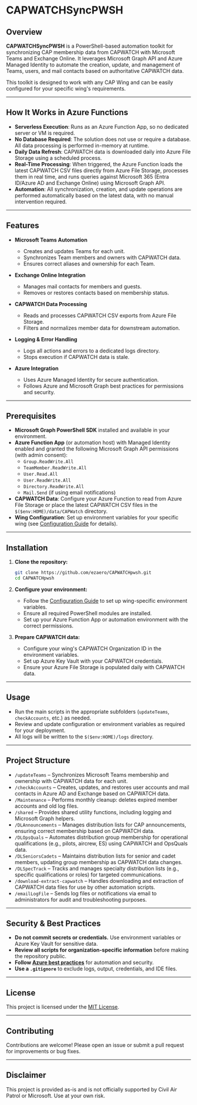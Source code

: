# CAPWATCHSyncPWSH

## Overview

**CAPWATCHSyncPWSH** is a PowerShell-based automation toolkit for synchronizing CAP membership data from CAPWATCH with Microsoft Teams and Exchange Online. It leverages Microsoft Graph API and Azure Managed Identity to automate the creation, update, and management of Teams, users, and mail contacts based on authoritative CAPWATCH data.

This toolkit is designed to work with any CAP Wing and can be easily configured for your specific wing's requirements.

---

## How It Works in Azure Functions

- **Serverless Execution**: Runs as an Azure Function App, so no dedicated server or VM is required.
- **No Database Required**: The solution does not use or require a database. All data processing is performed in-memory at runtime.
- **Daily Data Refresh**: CAPWATCH data is downloaded daily into Azure File Storage using a scheduled process.
- **Real-Time Processing**: When triggered, the Azure Function loads the latest CAPWATCH CSV files directly from Azure File Storage, processes them in real time, and runs queries against Microsoft 365 (Entra ID/Azure AD and Exchange Online) using Microsoft Graph API.
- **Automation**: All synchronization, creation, and update operations are performed automatically based on the latest data, with no manual intervention required.

---

## Features

- **Microsoft Teams Automation**
  - Creates and updates Teams for each unit.
  - Synchronizes Team members and owners with CAPWATCH data.
  - Ensures correct aliases and ownership for each Team.

- **Exchange Online Integration**
  - Manages mail contacts for members and guests.
  - Removes or restores contacts based on membership status.

- **CAPWATCH Data Processing**
  - Reads and processes CAPWATCH CSV exports from Azure File Storage.
  - Filters and normalizes member data for downstream automation.

- **Logging & Error Handling**
  - Logs all actions and errors to a dedicated logs directory.
  - Stops execution if CAPWATCH data is stale.

- **Azure Integration**
  - Uses Azure Managed Identity for secure authentication.
  - Follows Azure and Microsoft Graph best practices for permissions and security.

---

## Prerequisites

- **Microsoft Graph PowerShell SDK** installed and available in your environment.
- **Azure Function App** (or automation host) with Managed Identity enabled and granted the following Microsoft Graph API permissions (with admin consent):
  - `Group.ReadWrite.All`
  - `TeamMember.ReadWrite.All`
  - `User.Read.All`
  - `User.ReadWrite.All`
  - `Directory.ReadWrite.All`
  - `Mail.Send` (if using email notifications)
- **CAPWATCH Data**: Configure your Azure Function to read from Azure File Storage or place the latest CAPWATCH CSV files in the `$($env:HOME)/data/CAPWatch` directory.
- **Wing Configuration**: Set up environment variables for your specific wing (see [Configuration Guide](CONFIGURATION.md) for details).

---

## Installation

1. **Clone the repository:**
   ```bash
   git clone https://github.com/ezaero/CAPWATCHpwsh.git
   cd CAPWATCHpwsh
   ```

2. **Configure your environment:**
   - Follow the [Configuration Guide](CONFIGURATION.md) to set up wing-specific environment variables.
   - Ensure all required PowerShell modules are installed.
   - Set up your Azure Function App or automation environment with the correct permissions.

3. **Prepare CAPWATCH data:**
   - Configure your wing's CAPWATCH Organization ID in the environment variables.
   - Set up Azure Key Vault with your CAPWATCH credentials.
   - Ensure your Azure File Storage is populated daily with CAPWATCH data.

---

## Usage

- Run the main scripts in the appropriate subfolders (`updateTeams`, `checkAccounts`, etc.) as needed.
- Review and update configuration or environment variables as required for your deployment.
- All logs will be written to the `$($env:HOME)/logs` directory.

---

## Project Structure

- `/updateTeams` – Synchronizes Microsoft Teams membership and ownership with CAPWATCH data for each unit.
- `/checkAccounts` – Creates, updates, and restores user accounts and mail contacts in Azure AD and Exchange based on CAPWATCH data.
- `/Maintenance` – Performs monthly cleanup: deletes expired member accounts and old log files.
- `/shared` – Provides shared utility functions, including logging and Microsoft Graph helpers.
- `/DLAnnouncements` – Manages distribution lists for CAP announcements, ensuring correct membership based on CAPWATCH data.
- `/DLOpsQuals` – Automates distribution group membership for operational qualifications (e.g., pilots, aircrew, ES) using CAPWATCH and OpsQuals data.
- `/DLSeniorsCadets` – Maintains distribution lists for senior and cadet members, updating group membership as CAPWATCH data changes.
- `/DLSpecTrack` – Tracks and manages specialty distribution lists (e.g., specific qualifications or roles) for targeted communications.
- `/download-extract-capwatch` – Handles downloading and extraction of CAPWATCH data files for use by other automation scripts.
- `/emailLogFile` – Sends log files or notifications via email to administrators for audit and troubleshooting purposes.

---

## Security & Best Practices

- **Do not commit secrets or credentials.** Use environment variables or Azure Key Vault for sensitive data.
- **Review all scripts for organization-specific information** before making the repository public.
- **Follow [Azure best practices](https://learn.microsoft.com/azure/cloud-adoption-framework/ready/azure-best-practices/)** for automation and security.
- **Use a `.gitignore`** to exclude logs, output, credentials, and IDE files.

---

## License

This project is licensed under the [MIT License](LICENSE).

---

## Contributing

Contributions are welcome! Please open an issue or submit a pull request for improvements or bug fixes.

---

## Disclaimer

This project is provided as-is and is not officially supported by Civil Air Patrol or Microsoft. Use at your own risk.
